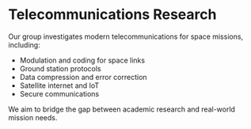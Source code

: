 # Telecommunications Research

Our group investigates modern telecommunications for space missions, including:

- Modulation and coding for space links
- Ground station protocols
- Data compression and error correction
- Satellite internet and IoT
- Secure communications

We aim to bridge the gap between academic research and real-world mission needs.
